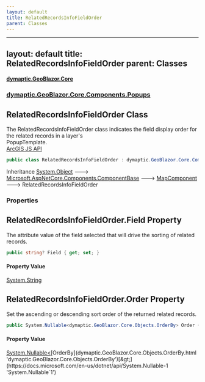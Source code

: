 ```yaml
---
layout: default
title: RelatedRecordsInfoFieldOrder
parent: Classes
---
```

---
layout: default
title: RelatedRecordsInfoFieldOrder
parent: Classes
---
#### [dymaptic.GeoBlazor.Core](index.html 'index')
### [dymaptic.GeoBlazor.Core.Components.Popups](index.html#dymaptic.GeoBlazor.Core.Components.Popups 'dymaptic.GeoBlazor.Core.Components.Popups')

## RelatedRecordsInfoFieldOrder Class

The RelatedRecordsInfoFieldOrder class indicates the field display order for the related records in a layer's  
PopupTemplate.  
<a target="_blank" href="https://developers.arcgis.com/javascript/latest/api-reference/esri-popup-support-RelatedRecordsInfoFieldOrder.html">ArcGIS JS API</a>

```csharp
public class RelatedRecordsInfoFieldOrder : dymaptic.GeoBlazor.Core.Components.MapComponent
```

Inheritance [System.Object](https://docs.microsoft.com/en-us/dotnet/api/System.Object 'System.Object') &#129106; [Microsoft.AspNetCore.Components.ComponentBase](https://docs.microsoft.com/en-us/dotnet/api/Microsoft.AspNetCore.Components.ComponentBase 'Microsoft.AspNetCore.Components.ComponentBase') &#129106; [MapComponent](dymaptic.GeoBlazor.Core.Components.MapComponent.html 'dymaptic.GeoBlazor.Core.Components.MapComponent') &#129106; RelatedRecordsInfoFieldOrder
### Properties

<a name='dymaptic.GeoBlazor.Core.Components.Popups.RelatedRecordsInfoFieldOrder.Field'></a>

## RelatedRecordsInfoFieldOrder.Field Property

The attribute value of the field selected that will drive the sorting of related records.

```csharp
public string? Field { get; set; }
```

#### Property Value
[System.String](https://docs.microsoft.com/en-us/dotnet/api/System.String 'System.String')

<a name='dymaptic.GeoBlazor.Core.Components.Popups.RelatedRecordsInfoFieldOrder.Order'></a>

## RelatedRecordsInfoFieldOrder.Order Property

Set the ascending or descending sort order of the returned related records.

```csharp
public System.Nullable<dymaptic.GeoBlazor.Core.Objects.OrderBy> Order { get; set; }
```

#### Property Value
[System.Nullable&lt;](https://docs.microsoft.com/en-us/dotnet/api/System.Nullable-1 'System.Nullable`1')[OrderBy](dymaptic.GeoBlazor.Core.Objects.OrderBy.html 'dymaptic.GeoBlazor.Core.Objects.OrderBy')[&gt;](https://docs.microsoft.com/en-us/dotnet/api/System.Nullable-1 'System.Nullable`1')

